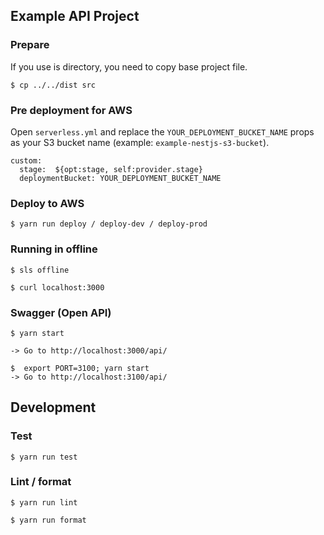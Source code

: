 ## Example API Project 

### Prepare
If you use is directory, you need to copy base project file.

```
$ cp ../../dist src
```

### Pre deployment for AWS

Open `serverless.yml` and replace the `YOUR_DEPLOYMENT_BUCKET_NAME` props as your S3 bucket name (example: `example-nestjs-s3-bucket`).

```
custom:
  stage:  ${opt:stage, self:provider.stage}
  deploymentBucket: YOUR_DEPLOYMENT_BUCKET_NAME
```

### Deploy to AWS

```
$ yarn run deploy / deploy-dev / deploy-prod
```

### Running in offline

```
$ sls offline

$ curl localhost:3000
```

### Swagger (Open API)

```
$ yarn start

-> Go to http://localhost:3000/api/

$  export PORT=3100; yarn start
-> Go to http://localhost:3100/api/
```

## Development

### Test

```
$ yarn run test
```

### Lint / format

```
$ yarn run lint

$ yarn run format
```